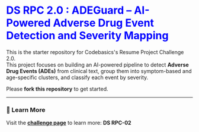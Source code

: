 <h1 style="color:blue;"><b>DS RPC 2.0 : ADEGuard – AI-Powered Adverse Drug Event Detection and Severity Mapping</b></h1>

This is the starter repository for Codebasics's Resume Project Challenge 2.0.  
This project focuses on building an AI-powered pipeline to detect **Adverse Drug Events (ADEs)** from clinical text, group them into symptom-based and age-specific clusters, and classify each event by severity.

Please **fork this repository** to get started.

---

### 📌 Learn More
Visit the **[challenge page](https://codebasics.io/)** to learn more: **DS RPC-02**
